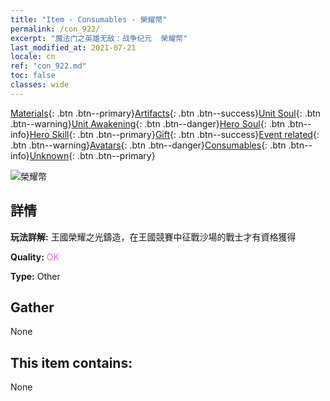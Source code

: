 ```yaml
---
title: "Item - Consumables - 榮耀幣"
permalink: /con_922/
excerpt: "魔法门之英雄无敌：战争纪元  榮耀幣"
last_modified_at: 2021-07-21
locale: cn
ref: "con_922.md"
toc: false
classes: wide
---
```

 [Materials](/ItemsCN/){: .btn .btn--primary}[Artifacts](/ItemsCN/Artifacts/){: .btn .btn--success}[Unit Soul](/ItemsCN/UnitSoul/){: .btn .btn--warning}[Unit Awakening](/ItemsCN/UnitAwakening/){: .btn .btn--danger}[Hero Soul](/ItemsCN/HeroSoul/){: .btn .btn--info}[Hero Skill](/ItemsCN/HeroSkill/){: .btn .btn--primary}[Gift](/ItemsCN/Gift/){: .btn .btn--success}[Event related](/ItemsCN/Events/){: .btn .btn--warning}[Avatars](/ItemsCN/Avatars/){: .btn .btn--danger}[Consumables](/ItemsCN/Consumables/){: .btn .btn--info}[Unknown](/ItemsCN/Unknown/){: .btn .btn--primary}

 ![榮耀幣](/images/t/i_40010.png)

## 詳情
 **玩法詳解:** 王國榮耀之光鑄造，在王國競賽中征戰沙場的戰士才有資格獲得

 **Quality:** <span style="color: #DA70D6">OK</span>

 **Type:** Other

## Gather

  None

## This item contains:

  None

